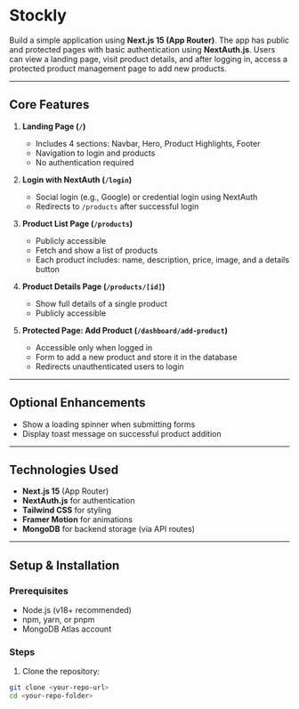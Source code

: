 # Stockly

Build a simple application using **Next.js 15 (App Router)**. The app has public and protected pages with basic authentication using **NextAuth.js**. Users can view a landing page, visit product details, and after logging in, access a protected product management page to add new products.

---

## Core Features

1. **Landing Page (`/`)**  
   - Includes 4 sections: Navbar, Hero, Product Highlights, Footer  
   - Navigation to login and products  
   - No authentication required

2. **Login with NextAuth (`/login`)**  
   - Social login (e.g., Google) or credential login using NextAuth  
   - Redirects to `/products` after successful login

3. **Product List Page (`/products`)**  
   - Publicly accessible  
   - Fetch and show a list of products  
   - Each product includes: name, description, price, image, and a details button

4. **Product Details Page (`/products/[id]`)**  
   - Show full details of a single product  
   - Publicly accessible

5. **Protected Page: Add Product (`/dashboard/add-product`)**  
   - Accessible only when logged in  
   - Form to add a new product and store it in the database  
   - Redirects unauthenticated users to login

---

## Optional Enhancements
- Show a loading spinner when submitting forms  
- Display toast message on successful product addition  


---

## Technologies Used
- **Next.js 15** (App Router)  
- **NextAuth.js** for authentication  
- **Tailwind CSS** for styling  
- **Framer Motion** for animations  
- **MongoDB** for backend storage (via API routes)  

---

## Setup & Installation

### Prerequisites
- Node.js (v18+ recommended)  
- npm, yarn, or pnpm  
- MongoDB Atlas account

### Steps
1. Clone the repository:  
```bash
git clone <your-repo-url>
cd <your-repo-folder>
